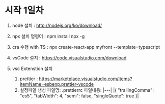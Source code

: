 # 시작 1일차 
1. node 설치 : http://nodejs.org/ko/download/

2. npx 설치 명령어 : npm install npx -g 

3. cra 수행 with TS : npx create-react-app myfront --template=typescript

4. vsCode 설치 : https://code.visualstudio.com/download

5. vsc Extenstion 설치 
    1. prettier : https://marketplace.visualstudio.com/items?itemName=esbenp.prettier-vscode
    2. 설정파일 생성
    파일명: .prettierrc
    파일내용: 
    |---|
    |{
    "trailingComma": "es5",
    "tabWidth": 4,
    "semi": false,
    "singleQuote": true
    }|
    

